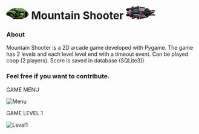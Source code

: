 ![alt text](https://github.com/DioRicardo/MountainShooter/blob/main/asset/Player1.png?raw=true "Mountain Shooter") Mountain Shooter ![alt text](https://github.com/DioRicardo/MountainShooter/blob/main/asset/Player2.png?raw=true "Mountain Shooter")
===============
 

### About

Mountain Shooter is a 2D arcade game developed with Pygame. The game has 2 levels and each level level end with a timeout event.
Can be played coop (2 players).
Score is saved in database (SQLite3))


### Feel free if you want to contribute.



GAME MENU

![Menu](https://github.com/user-attachments/assets/c9524f59-6ebd-443a-82c0-53b63eb2128f)

GAME LEVEL 1

![Level1](https://github.com/user-attachments/assets/8af63514-178d-44c9-9eb0-299e0aee0933)
